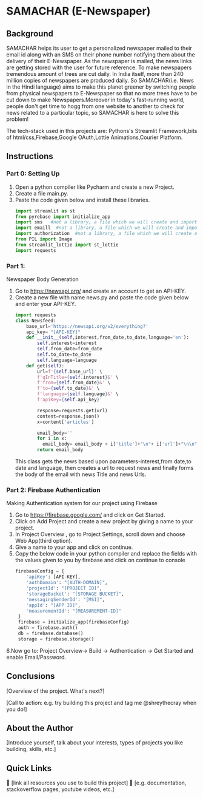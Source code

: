 # SAMACHAR (E-Newspaper)

## Background

SAMACHAR helps its user to get a personalized newspaper mailed to their email id along with an SMS on their phone number notifying them about the delivery of their E-Newspaper. As the newspaper is mailed, the news links are getting stored with the user for future reference.
To make newspapers tremendous amount of trees are cut daily. In India itself, more than 240 million copies of newspapers are produced daily. So SAMACHAR(i.e. News in the Hindi language) aims to make this planet greener by switching people from physical newspapers to E-Newspaper so that no more trees have to be cut down to make Newspapers.Moreover in today's fast-running world, people don't get time to hogg from one website to another to check for news related to a particular topic, so SAMACHAR is here to solve this problem!

The tech-stack used in this projects are: Pythons's Streamlit Framework,bits of html/css,Firebase,Google OAuth,Lottie Animations,Courier Platform.


## Instructions



### Part 0: Setting Up

1. Open a python compiler like Pycharm and create a new Project.
2. Create a file main.py.
3. Paste the code given below and install these libraries.
   ```python
   import streamlit as st
   from pyrebase import initialize_app
   import sms   #not a library, a file which we will create and import.
   import emaill  #not a library, a file which we will create and import.
   import authorization  #not a library, a file which we will create and import.
   from PIL import Image
   from streamlit_lottie import st_lottie
   import requests
   ```

### Part 1: 

Newspaper Body Generation
1. Go to https://newsapi.org/ and create an account to get an API-KEY.
2. Create a new file with name news.py and paste the code given below and enter your API-KEY.
   ```python
   import requests
   class Newsfeed:
       base_url='https://newsapi.org/v2/everything?'
       api_key= "[API-KEY]"
       def __init__(self,interest,from_date,to_date,language='en'):
           self.interest=interest
           self.from_date=from_date
           self.to_date=to_date
           self.language=language
       def get(self):
           url=f'{self.base_url}' \
           f'qInTitle={self.interest}&' \
           f'from={self.from_date}&' \
           f'to={self.to_date}&' \
           f'language={self.language}&' \
           f'apiKey={self.api_key}'

           response=requests.get(url)
           content=response.json()
           x=content['articles']

           email_body=''
           for i in x:
             email_body= email_body + i['title']+"\n"+ i['url']+"\n\n"
           return email_body
   ```
   This class gets the news based upon parameters-interest,from date,to date and language, then creates a url to request news and finally forms the body of the email with news Title and news Urls.

### Part 2: Firebase Authentication

Making Authentication system for our project using Firebase

1. Go to https://firebase.google.com/ and click on Get Started.
2. Click on Add Project and create a new project by giving a name to your project.
3. In Project Overview , go to Project Settings, scroll down and choose Web App(third option).
4. Give a name to your app and click on continue.
5. Copy the below code in your python compiler and replace the fields with the values given to you by firebase and click on continue to console
   ```python
   firebaseConfig = {
       'apiKey': [API-KEY],
       'authDomain': "[AUTH-DOMAIN]",
       'projectId': "[PROJECT ID]",
       'storageBucket': "[STORAGE BUCKET]",
       'messagingSenderId': "[MSI]",
       'appId': "[APP ID]",
       'measurementId': "[MEASUREMENT-ID]"
    }
    firebase = initialize_app(firebaseConfig)
    auth = firebase.auth()
    db = firebase.database()
    storage = firebase.storage()
   ```
6.Now go to: Project Overview-> Build -> Authentication -> Get Started and enable Email/Password.




## Conclusions

[Overview of the project. What's next?]

[Call to action: e.g. try building this project and tag me @shreythecray when you do!]

## About the Author

[Introduce yourself, talk about your interests, types of projects you like building, skills, etc.]

## Quick Links

🔗 [link all resources you use to build this project]
🔗 [e.g. documentation, stackoverflow pages, youtube videos, etc.]

